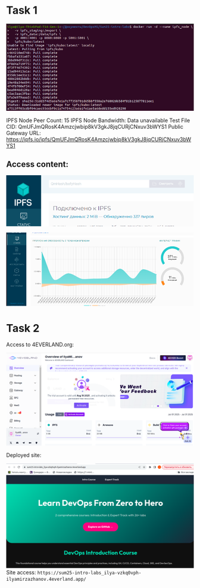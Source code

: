 # Task 1

![alt text](image.png)

IPFS Node Peer Count: 15
IPFS Node Bandwidth: Data unavailable
Test File CID: QmUFJmQRosK4Amzcjwbip8kV3gkJ8jqCURjCNxuv3bWYS1
Public Gateway URL: https://ipfs.io/ipfs/QmUFJmQRosK4Amzcjwbip8kV3gkJ8jqCURjCNxuv3bWYS1

## Access content:

![alt text](image-1.png)

![alt text](image-2.png)

# Task 2

Access to 4EVERLAND.org:

![alt text](image-3.png)

Deployed site:

![alt text](image-4.png)
Site access: `https://sum25-intro-labs_ilya-vzkq0vph-ilyamirzazhanov.4everland.app/`
